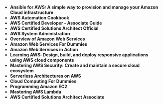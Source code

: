 <ul>
<li><b><a target="_blank" href="https://github.com/manjunath5496/Automation-Testing-Books/blob/master/at(1).pdf" style="text-decoration:none;">Ansible for AWS: A simple way to provision and manage your Amazon Cloud infrastructure</a></b></li>
                                <li><b><a target="_blank" href="https://github.com/manjunath5496/Automation-Testing-Books/blob/master/at(2).pdf" style="text-decoration:none;">AWS Automation Cookbook</a></b></li>
                                <li><b><a target="_blank" href="https://github.com/manjunath5496/Automation-Testing-Books/blob/master/at(3).pdf" style="text-decoration:none;">AWS Certified Developer - Associate Guide</a></b></li>
 <li><b><a target="_blank" href="https://github.com/manjunath5496/Automation-Testing-Books/blob/master/at(4).pdf" style="text-decoration:none;">AWS Certified Solutions Architect Official </a></b></li>                              
<li><b><a target="_blank" href="https://github.com/manjunath5496/Automation-Testing-Books/blob/master/at(5).pdf" style="text-decoration:none;">AWS System Administration </a></b></li>
                                
 <li><b><a target="_blank" href="https://github.com/manjunath5496/Automation-Testing-Books/blob/master/at(6).pdf" style="text-decoration:none;">Overview of Amazon Web Services</a></b></li>
                          
<li><b><a target="_blank" href="https://github.com/manjunath5496/Automation-Testing-Books/blob/master/at(7).pdf" style="text-decoration:none;">Amazon Web Services For Dummies</a></b></li>
                                <li><b><a target="_blank" href="https://github.com/manjunath5496/Automation-Testing-Books/blob/master/at(8).rar" style="text-decoration:none;">Amazon Web Services in Action</a></b></li>
                                <li><b><a target="_blank" href="https://github.com/manjunath5496/Automation-Testing-Books/blob/master/at(9).pdf" style="text-decoration:none;">Learning AWS: Design, build, and deploy responsive applications using AWS cloud components</a></b></li>
                                
<li><b><a target="_blank" href="https://github.com/manjunath5496/Automation-Testing-Books/blob/master/at(10).pdf" style="text-decoration:none;">Mastering AWS Security: Create and maintain a secure cloud ecosystem</a></b></li>

<li><b><a target="_blank" href="https://github.com/manjunath5496/Automation-Testing-Books/blob/master/at(11).rar" style="text-decoration:none;">Serverless Architectures on AWS </a></b></li>
                                <li><b><a target="_blank" href="https://github.com/manjunath5496/Automation-Testing-Books/blob/master/at(12).pdf" style="text-decoration:none;">Cloud Computing For Dummies</a></b></li>
                                <li><b><a target="_blank" href="https://github.com/manjunath5496/Automation-Testing-Books/blob/master/at(13).pdf" style="text-decoration:none;">Programming Amazon EC2</a></b></li>
 <li><b><a target="_blank" href="https://github.com/manjunath5496/Automation-Testing-Books/blob/master/at(14).pdf" style="text-decoration:none;">Mastering AWS Lambda </a></b></li>                              
<li><b><a target="_blank" href="https://github.com/manjunath5496/Automation-Testing-Books/blob/master/at(15).pdf" style="text-decoration:none;">AWS Certified Solutions Architect Associate  </a></b></li>
                                
 
</ul>
